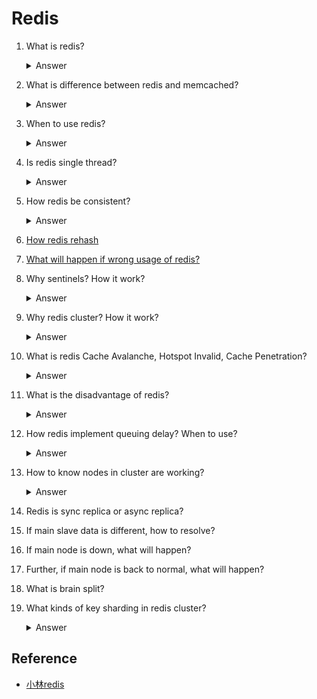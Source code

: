 # Redis

1. What is redis?
    <details><summary>Answer</summary>
    A store that is in-memory. Can be used as a cache or queue or pub/sub.
    All execution is atomic and single-threaded.
    It also support transactions, consistent, Lua scripting, and clusters.
    </details>
2. What is difference between redis and memcached?
    <details><summary>Answer</summary>

    - Redis supports more data types, and is more flexible.

    - Redis supports consistent, can store data on disk.
  
    - Redis has original clustering.

    - Redis has Lua scripting, pub/sub, transactions.
    </details>
3. When to use redis?
    <details><summary>Answer</summary>
    - When you need a high performance cache.
    - When you are facing concurrency issues. Redis can easily handle over 10k QPS when 1k QPS is hard to MySql.
    </details>
4. Is redis single thread?
    <details><summary>Answer</summary>
    Yes, but it is multi-process. It is single-threaded per process.
    </details>
5. How redis be consistent?
    <details><summary>Answer</summary>
    Redis have two ways to implement consistency. One is AOF, it store command record into hard disk. Second is RDB, it store data snapshot into hard disk.
    </details>
6. [How redis rehash](https://github.com/doocs/advanced-java/blob/main/docs/high-concurrency/redis-rehash.md)
7.  [What will happen if wrong usage of redis?](https://github.com/doocs/advanced-java/blob/main/docs/high-concurrency/why-cache.md)
8.  Why sentinels? How it work?
    <details><summary>Answer</summary>
    - When we using redis cluster as master-slave mode. If master is down, there will be no master to response the query and we must manually set a slave to master node. So we need a sentinel to monitor the master. Sentinel will promote a slave to master.
    <details>
9.  Why redis cluster? How it work?
    <details><summary>Answer</summary>
    - The cluster provide a way to scale out. We can add more nodes to the cluster. The cluster will automatically distribute the data to the nodes.
    <details>
10. What is redis Cache Avalanche, Hotspot Invalid, Cache Penetration? 
    <details><summary>Answer</summary>
    Cache avalanche: When lot of cache expires. This will cause a large number of requests to the database in same time.

      - We can give each key a random expiration time, so that the cache expires at different times.
      - Use redis cluster to prevent node is down.
      - Use Hystrix like rate limiter to prevent too many requests stream to database.
    
    Hotspot invalid: When a key is frequently accessed and it is expired, this will cause a large number of requests to the database in same time. 
    
      1. We can use a distributed lock to prevent multiple requests from accessing the database at the same time. But this will cause slow response.
      2. Set the key to non-expired.

    Cache penetration: When a data is not in cache, the request will directly go through to the database.
    
      - Filter the request if we know this data should not exist in the database.
      - Insert an empty value into the cache for the key .
    </details>
11. What is the disadvantage of redis?
    <details><summary>Answer</summary>
    
    - It store data in memory, so it is cost.

    - Security is not good.

    - Redis is single-threaded, if there is a large key to be processed, it will block other requests.
    <details>
12. How redis implement queuing delay? When to use?
    <details><summary>Answer</summary>
    We can use `zset` to store data with score. The score is the time when the data should be executed. A thread will check the timestamp of the first data in the zset. If the timestamp is smaller than current time, it will delete the data and remove it from the zset. We can use this to implement queuing delay.
    </details>

13. How to know nodes in cluster are working?
    <details><summary>Answer</summary>
    Redis use  ping-pong to check. If half node to ping one node and the node is not response, the node will be considered down.
    </details>
14. Redis is sync replica or async replica?
15. If main slave data is different, how to resolve?
16. If main node is down, what will happen?
17. Further, if main node is back to normal, what will happen?
18. What is brain split?
19. What kinds of key sharding in redis cluster?
    <details><summary>Answer</summary>
     

## Reference
- [小林redis](https://xiaolincoding.com/redis/)